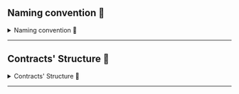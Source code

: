 ## Naming convention 📝

<details> <summary> Naming convention 📝 </summary>

If a smart contract starts with:

- _`avl`-Name_ : means that contract will only be deployed in `Avalanche`.

- _`eth`-Name_ : means that contract will only be deployed in `Ethereum`.

- `Name`: means that contract will be deployed in `both chains`.

</details>

---

## Contracts' Structure 📜

<details> <summary> Contracts' Structure 📜 </summary>

```solidity
// SPDX-License-Identifier: MIT
pragma solidity ^0.8.20;

// import "path/to/Dependency.sol";

/**
 * @title ContractTitle
 * @dev Brief description of the contract's purpose.
 * @notice Additional notices or warnings about the contract.
 */
contract ContractName {
    // Used libraries statements

    //******************************* */
    // CONTRACT'S STATE && CONSTANTS
    //******************************* */
    // e.g., uint256 private count;

    //******************** */
    // MODIFIERS
    //******************** */
    // e.g., modifier onlyOwner { ...; _; }

    //******************** */
    // CONSTRUCTOR
    //******************** */
    /**
     * @dev Constructor for initializing the contract.
     */
    constructor() {
        // Constructor code
    }

    //******************** */
    // EXTERNAL FUNCTIONS
    //******************** */
    // e.g., function externalFunction() external { ... }

    //******************** */
    // PUBLIC FUNCTIONS
    //******************** */
    // e.g., function publicFunction() public { ... }

    //******************** */
    // INTERNAL FUNCTIONS
    //******************** */
    // e.g., function internalFunction() internal { ... }

    //******************** */
    // PRIVATE FUNCTIONS
    //******************** */
    // e.g., function privateFunction() private { ... }

    //************************ */
    // VIEW / PURE FUNCTIONS
    //************************ */
    // e.g., function getCount() public view returns (uint256) { ... }
}
```

</details>

---
